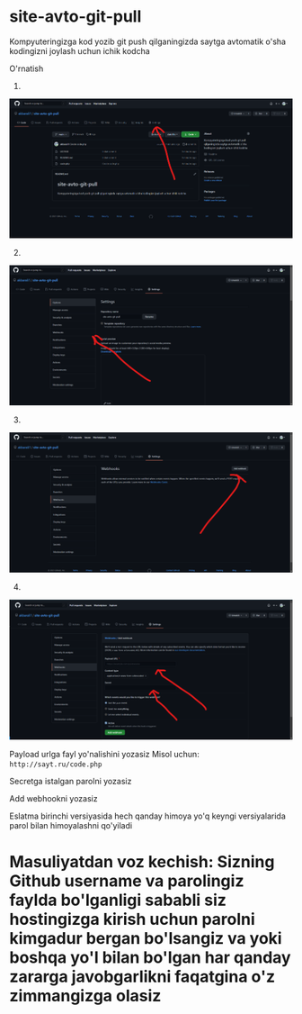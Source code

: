 # site-avto-git-pull
Kompyuteringizga kod yozib git push qilganingizda saytga avtomatik o'sha kodingizni joylash uchun ichik kodcha


O'rnatish


1. 
![index](https://raw.githubusercontent.com/akbarali1/site-avto-git-pull/main/image/1.png)

2. 
![index](https://raw.githubusercontent.com/akbarali1/site-avto-git-pull/main/image/2.png)

3.
![index](https://raw.githubusercontent.com/akbarali1/site-avto-git-pull/main/image/3.png)

4.

![index](https://raw.githubusercontent.com/akbarali1/site-avto-git-pull/main/image/4.png)


Payload urlga fayl yo'nalishini yozasiz 
Misol uchun: 
` http://sayt.ru/code.php`

Secretga istalgan parolni yozasiz

Add webhookni yozasiz


Eslatma birinchi versiyasida hech qanday himoya yo'q keyngi versiyalarida parol bilan himoyalashni qo'yiladi


# Masuliyatdan voz kechish: Sizning Github username va parolingiz faylda bo'lganligi sababli siz hostingizga kirish uchun parolni kimgadur bergan bo'lsangiz va yoki boshqa yo'l bilan bo'lgan har qanday zararga javobgarlikni faqatgina o'z zimmangizga olasiz
